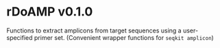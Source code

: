 # rDoAMP v0.1.0
Functions to extract amplicons from target sequences using a user-specified primer set. (Convenient wrapper functions for `seqkit amplicon`)
